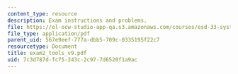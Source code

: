 ```yaml
---
content_type: resource
description: Exam instructions and problems.
file: https://ol-ocw-studio-app-qa.s3.amazonaws.com/courses/esd-33-systems-engineering-summer-2004/7c3d787dfc75343c2c977d6520f1a9ac_exam2_tools_v9.pdf
file_type: application/pdf
parent_uid: 567e9eef-777a-dbb5-709c-0335195f22c7
resourcetype: Document
title: exam2_tools_v9.pdf
uid: 7c3d787d-fc75-343c-2c97-7d6520f1a9ac
---
```

